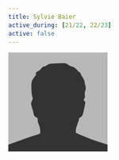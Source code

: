 ```yaml
---
title: Sylvie Baier
active_during: [21/22, 22/23]
active: false
---
```

![Sylvie Baier](/assets/images/bio-photo.jpg)
